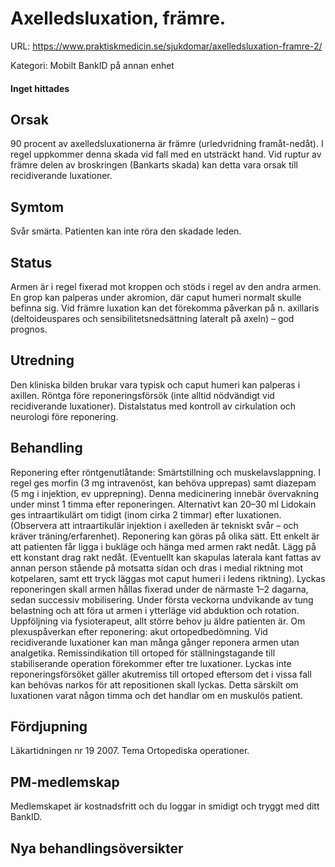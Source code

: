 # Axelledsluxation, främre.

URL: https://www.praktiskmedicin.se/sjukdomar/axelledsluxation-framre-2/



Kategori: Mobilt BankID på annan enhet

#### Inget hittades

## Orsak

90 procent av axelledsluxationerna är främre (urledvridning framåt-nedåt). I regel uppkommer denna skada vid fall med en utsträckt hand. Vid ruptur av främre delen av broskringen (Bankarts skada) kan detta vara orsak till recidiverande luxationer.

## Symtom

Svår smärta. Patienten kan inte röra den skadade leden.

## Status

Armen är i regel fixerad mot kroppen och stöds i regel av den andra armen. En grop kan palperas under akromion, där caput humeri normalt skulle befinna sig. Vid främre luxation kan det förekomma påverkan på n. axillaris (deltoideuspares och sensibilitetsnedsättning lateralt på axeln) – god prognos.

## Utredning

Den kliniska bilden brukar vara typisk och caput humeri kan palperas i axillen. Röntga före reponeringsförsök (inte alltid nödvändigt vid recidiverande luxationer). Distalstatus med kontroll av cirkulation och neurologi före reponering.

## Behandling

Reponering efter röntgenutlåtande: Smärtstillning och muskelavslappning. I regel ges morfin (3 mg intravenöst, kan behöva upprepas) samt diazepam (5 mg i injektion, ev upprepning). Denna medicinering innebär övervakning under minst 1 timma efter reponeringen. Alternativt kan 20–30 ml Lidokain ges intraartikulärt om tidigt (inom cirka 2 timmar) efter luxationen. (Observera att intraartikulär injektion i axelleden är tekniskt svår – och kräver träning/erfarenhet). Reponering kan göras på olika sätt. Ett enkelt är att patienten får ligga i bukläge och hänga med armen rakt nedåt. Lägg på ett konstant drag rakt nedåt. (Eventuellt kan skapulas laterala kant fattas av annan person stående på motsatta sidan och dras i medial riktning mot kotpelaren, samt ett tryck läggas mot caput humeri i ledens riktning). Lyckas reponeringen skall armen hållas fixerad under de närmaste 1–2 dagarna, sedan successiv mobilisering. Under första veckorna undvikande av tung belastning och att föra ut armen i ytterläge vid abduktion och rotation. Uppföljning via fysioterapeut, allt större behov ju äldre patienten är.
Om plexuspåverkan efter reponering: akut ortopedbedömning.
Vid recidiverande luxationer kan man många gånger reponera armen utan analgetika. Remissindikation till ortoped för ställningstagande till stabiliserande operation förekommer efter tre luxationer.
Lyckas inte reponeringsförsöket gäller akutremiss till ortoped eftersom det i vissa fall kan behövas narkos för att repositionen skall lyckas. Detta särskilt om luxationen varat någon timma och det handlar om en muskulös patient.

## Fördjupning

Läkartidningen nr 19 2007. Tema Ortopediska operationer.

## PM-medlemskap

Medlemskapet är kostnadsfritt och du loggar in smidigt och tryggt med ditt BankID.

## Nya behandlingsöversikter

